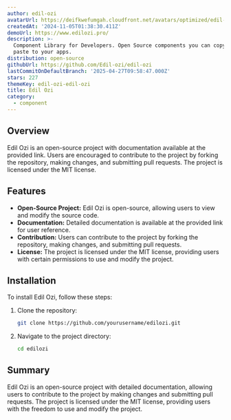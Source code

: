 ```yaml
---
author: edil-ozi
avatarUrl: https://deifkwefumgah.cloudfront.net/avatars/optimized/edil-ozi-edil-ozi-avatar-128.webp
createdAt: '2024-11-05T01:38:30.411Z'
demoUrl: https://www.edilozi.pro/
description: >-
  Component Library for Developers. Open Source components you can copy and
  paste to your apps.
distribution: open-source
githubUrl: https://github.com/Edil-ozi/edil-ozi
lastCommitOnDefaultBranch: '2025-04-27T09:58:47.000Z'
stars: 227
themeKey: edil-ozi-edil-ozi
title: Edil Ozi
category:
  - component
---
```

## Overview
Edil Ozi is an open-source project with documentation available at the provided link. Users are encouraged to contribute to the project by forking the repository, making changes, and submitting pull requests. The project is licensed under the MIT license.

## Features
- **Open-Source Project:** Edil Ozi is open-source, allowing users to view and modify the source code.
- **Documentation:** Detailed documentation is available at the provided link for user reference.
- **Contribution:** Users can contribute to the project by forking the repository, making changes, and submitting pull requests.
- **License:** The project is licensed under the MIT license, providing users with certain permissions to use and modify the project.

## Installation
To install Edil Ozi, follow these steps:
1. Clone the repository: 
   ```bash
   git clone https://github.com/yourusername/edilozi.git
   ```
2. Navigate to the project directory: 
   ```bash
   cd edilozi
   ```

## Summary
Edil Ozi is an open-source project with detailed documentation, allowing users to contribute to the project by making changes and submitting pull requests. The project is licensed under the MIT license, providing users with the freedom to use and modify the project.
